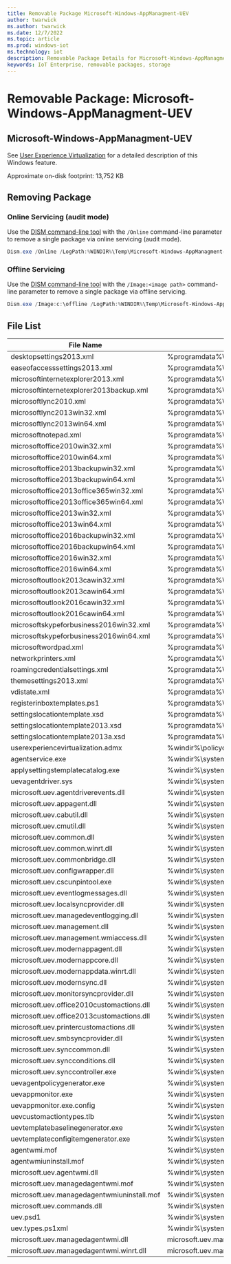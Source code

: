 ```yaml
---
title: Removable Package Microsoft-Windows-AppManagment-UEV
author: twarwick
ms.author: twarwick
ms.date: 12/7/2022
ms.topic: article
ms.prod: windows-iot
ms.technology: iot
description: Removable Package Details for Microsoft-Windows-AppManagment-UEV
keywords: IoT Enterprise, removable packages, storage
---
```


# Removable Package: Microsoft-Windows-AppManagment-UEV
## Microsoft-Windows-AppManagment-UEV
See [User Experience Virtualization](https://learn.microsoft.com/windows/configuration/ue-v/uev-for-windows) for a detailed description of this Windows feature.

Approximate on-disk footprint: 13,752 KB

## Removing Package

### Online Servicing (audit mode)
Use the [DISM command-line tool](/windows-hardware/manufacture/desktop/what-is-dism) with the ```/Online``` command-line parameter to remove a single package via online servicing (audit mode).

```powershell
Dism.exe /Online /LogPath:%WINDIR%\Temp\Microsoft-Windows-AppManagment-UEV.log /NoRestart /Disable-Feature /FeatureName:Microsoft-Windows-AppManagment-UEV /PackageName:@Package
````
### Offline Servicing
Use the [DISM command-line tool](/windows-hardware/manufacture/desktop/what-is-dism) with the ```/Image:<image path>``` command-line parameter to remove a single package via offline servicing.

```powershell
Dism.exe /Image:c:\offline /LogPath:%WINDIR%\Temp\Microsoft-Windows-AppManagment-UEV.log /NoRestart /Disable-Feature /FeatureName:Microsoft-Windows-AppManagment-UEV /PackageName:@Package
````

## File List

| File Name | Installed Location |
|-----------|--------------------|
| desktopsettings2013.xml                    | %programdata%\microsoft\uev\inboxtemplates\desktopsettings2013.xml | 
| easeofaccesssettings2013.xml               | %programdata%\microsoft\uev\inboxtemplates\easeofaccesssettings2013.xml |
| microsoftinternetexplorer2013.xml          | %programdata%\microsoft\uev\inboxtemplates\microsoftinternetexplorer2013.xml |
| microsoftinternetexplorer2013backup.xml    | %programdata%\microsoft\uev\inboxtemplates\microsoftinternetexplorer2013backup.xml |
| microsoftlync2010.xml                      | %programdata%\microsoft\uev\inboxtemplates\microsoftlync2010.xml |
| microsoftlync2013win32.xml                 | %programdata%\microsoft\uev\inboxtemplates\microsoftlync2013win32.xml |
| microsoftlync2013win64.xml                 | %programdata%\microsoft\uev\inboxtemplates\microsoftlync2013win64.xml |
| microsoftnotepad.xml                       | %programdata%\microsoft\uev\inboxtemplates\microsoftnotepad.xml |
| microsoftoffice2010win32.xml               | %programdata%\microsoft\uev\inboxtemplates\microsoftoffice2010win32.xml |
| microsoftoffice2010win64.xml               | %programdata%\microsoft\uev\inboxtemplates\microsoftoffice2010win64.xml |
| microsoftoffice2013backupwin32.xml         | %programdata%\microsoft\uev\inboxtemplates\microsoftoffice2013backupwin32.xml |
| microsoftoffice2013backupwin64.xml         | %programdata%\microsoft\uev\inboxtemplates\microsoftoffice2013backupwin64.xml |
| microsoftoffice2013office365win32.xml      | %programdata%\microsoft\uev\inboxtemplates\microsoftoffice2013office365win32.xml |
| microsoftoffice2013office365win64.xml      | %programdata%\microsoft\uev\inboxtemplates\microsoftoffice2013office365win64.xml |
| microsoftoffice2013win32.xml               | %programdata%\microsoft\uev\inboxtemplates\microsoftoffice2013win32.xml |
| microsoftoffice2013win64.xml               | %programdata%\microsoft\uev\inboxtemplates\microsoftoffice2013win64.xml |
| microsoftoffice2016backupwin32.xml         | %programdata%\microsoft\uev\inboxtemplates\microsoftoffice2016backupwin32.xml |
| microsoftoffice2016backupwin64.xml         | %programdata%\microsoft\uev\inboxtemplates\microsoftoffice2016backupwin64.xml |
| microsoftoffice2016win32.xml               | %programdata%\microsoft\uev\inboxtemplates\microsoftoffice2016win32.xml |
| microsoftoffice2016win64.xml               | %programdata%\microsoft\uev\inboxtemplates\microsoftoffice2016win64.xml |
| microsoftoutlook2013cawin32.xml            | %programdata%\microsoft\uev\inboxtemplates\microsoftoutlook2013cawin32.xml |
| microsoftoutlook2013cawin64.xml            | %programdata%\microsoft\uev\inboxtemplates\microsoftoutlook2013cawin64.xml |
| microsoftoutlook2016cawin32.xml            | %programdata%\microsoft\uev\inboxtemplates\microsoftoutlook2016cawin32.xml |
| microsoftoutlook2016cawin64.xml            | %programdata%\microsoft\uev\inboxtemplates\microsoftoutlook2016cawin64.xml |
| microsoftskypeforbusiness2016win32.xml     | %programdata%\microsoft\uev\inboxtemplates\microsoftskypeforbusiness2016win32.xml |
| microsoftskypeforbusiness2016win64.xml     | %programdata%\microsoft\uev\inboxtemplates\microsoftskypeforbusiness2016win64.xml |
| microsoftwordpad.xml                       | %programdata%\microsoft\uev\inboxtemplates\microsoftwordpad.xml |
| networkprinters.xml                        | %programdata%\microsoft\uev\inboxtemplates\networkprinters.xml |
| roamingcredentialsettings.xml              | %programdata%\microsoft\uev\inboxtemplates\roamingcredentialsettings.xml |
| themesettings2013.xml                      | %programdata%\microsoft\uev\inboxtemplates\themesettings2013.xml |
| vdistate.xml                               | %programdata%\microsoft\uev\inboxtemplates\vdistate.xml |
| registerinboxtemplates.ps1                 | %programdata%\microsoft\uev\scripts\registerinboxtemplates.ps1 |
| settingslocationtemplate.xsd               | %programdata%\microsoft\uev\templates\settingslocationtemplate.xsd |
| settingslocationtemplate2013.xsd           | %programdata%\microsoft\uev\templates\settingslocationtemplate2013.xsd |
| settingslocationtemplate2013a.xsd          | %programdata%\microsoft\uev\templates\settingslocationtemplate2013a.xsd |
| userexperiencevirtualization.admx          | %windir%\policydefinitions\userexperiencevirtualization.admx |
| agentservice.exe                           | %windir%\system32\agentservice.exe |
| applysettingstemplatecatalog.exe           | %windir%\system32\applysettingstemplatecatalog.exe |
| uevagentdriver.sys                         | %windir%\system32\drivers\uevagentdriver.sys |
| microsoft.uev.agentdriverevents.dll        | %windir%\system32\microsoft.uev.agentdriverevents.dll |
| microsoft.uev.appagent.dll                 | %windir%\system32\microsoft.uev.appagent.dll |
| microsoft.uev.cabutil.dll                  | %windir%\system32\microsoft.uev.cabutil.dll |
| microsoft.uev.cmutil.dll                   | %windir%\system32\microsoft.uev.cmutil.dll |
| microsoft.uev.common.dll                   | %windir%\system32\microsoft.uev.common.dll |
| microsoft.uev.common.winrt.dll             | %windir%\system32\microsoft.uev.common.winrt.dll |
| microsoft.uev.commonbridge.dll             | %windir%\system32\microsoft.uev.commonbridge.dll |
| microsoft.uev.configwrapper.dll            | %windir%\system32\microsoft.uev.configwrapper.dll |
| microsoft.uev.cscunpintool.exe             | %windir%\system32\microsoft.uev.cscunpintool.exe |
| microsoft.uev.eventlogmessages.dll         | %windir%\system32\microsoft.uev.eventlogmessages.dll |
| microsoft.uev.localsyncprovider.dll        | %windir%\system32\microsoft.uev.localsyncprovider.dll |
| microsoft.uev.managedeventlogging.dll      | %windir%\system32\microsoft.uev.managedeventlogging.dll |
| microsoft.uev.management.dll               | %windir%\system32\microsoft.uev.management.dll |
| microsoft.uev.management.wmiaccess.dll     | %windir%\system32\microsoft.uev.management.wmiaccess.dll |
| microsoft.uev.modernappagent.dll           | %windir%\system32\microsoft.uev.modernappagent.dll |
| microsoft.uev.modernappcore.dll            | %windir%\system32\microsoft.uev.modernappcore.dll |
| microsoft.uev.modernappdata.winrt.dll      | %windir%\system32\microsoft.uev.modernappdata.winrt.dll |
| microsoft.uev.modernsync.dll               | %windir%\system32\microsoft.uev.modernsync.dll |
| microsoft.uev.monitorsyncprovider.dll      | %windir%\system32\microsoft.uev.monitorsyncprovider.dll |
| microsoft.uev.office2010customactions.dll  | %windir%\system32\microsoft.uev.office2010customactions.dll |
| microsoft.uev.office2013customactions.dll  | %windir%\system32\microsoft.uev.office2013customactions.dll |
| microsoft.uev.printercustomactions.dll     | %windir%\system32\microsoft.uev.printercustomactions.dll |
| microsoft.uev.smbsyncprovider.dll          | %windir%\system32\microsoft.uev.smbsyncprovider.dll
| microsoft.uev.synccommon.dll               | %windir%\system32\microsoft.uev.synccommon.dll |
| microsoft.uev.syncconditions.dll           | %windir%\system32\microsoft.uev.syncconditions.dll |
| microsoft.uev.synccontroller.exe           | %windir%\system32\microsoft.uev.synccontroller.exe |
| uevagentpolicygenerator.exe                | %windir%\system32\uevagentpolicygenerator.exe |
| uevappmonitor.exe                          | %windir%\system32\uevappmonitor.exe |
| uevappmonitor.exe.config                   | %windir%\system32\uevappmonitor.exe.config |
| uevcustomactiontypes.tlb                   | %windir%\system32\uevcustomactiontypes.tlb |
| uevtemplatebaselinegenerator.exe           | %windir%\system32\uevtemplatebaselinegenerator.exe |
| uevtemplateconfigitemgenerator.exe         | %windir%\system32\uevtemplateconfigitemgenerator.exe |
| agentwmi.mof                               | %windir%\system32\wbem\agentwmi.mof |
| agentwmiuninstall.mof                      | %windir%\system32\wbem\agentwmiuninstall.mof |
| microsoft.uev.agentwmi.dll                 | %windir%\system32\wbem\microsoft.uev.agentwmi.dll |
| microsoft.uev.managedagentwmi.mof          | %windir%\system32\wbem\microsoft.uev.managedagentwmi.mof |
| microsoft.uev.managedagentwmiuninstall.mof | %windir%\system32\wbem\microsoft.uev.managedagentwmiuninstall.mof |
| microsoft.uev.commands.dll                 | %windir%\system32\windowspowershell\v1.0\modules\uev\microsoft.uev.commands.dll |
| uev.psd1                                   | %windir%\system32\windowspowershell\v1.0\modules\uev\uev.psd1 |
| uev.types.ps1xml                           | %windir%\system32\windowspowershell\v1.0\modules\uev\uev.types.ps1xml |
| microsoft.uev.managedagentwmi.dll          | microsoft.uev.managedagentwmi.dll |
| microsoft.uev.managedagentwmi.winrt.dll    | microsoft.uev.managedagentwmi.winrt.dll |

